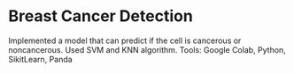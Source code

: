 # Breast Cancer Detection
Implemented a model that can predict if the cell is cancerous or noncancerous.
Used SVM and KNN algorithm.
Tools: Google Colab, Python, SikitLearn, Panda
